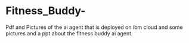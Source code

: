 # Fitness_Buddy-
Pdf and Pictures of the ai agent that is deployed on ibm cloud and some pictures and a ppt about the fitness buddy ai agent.
